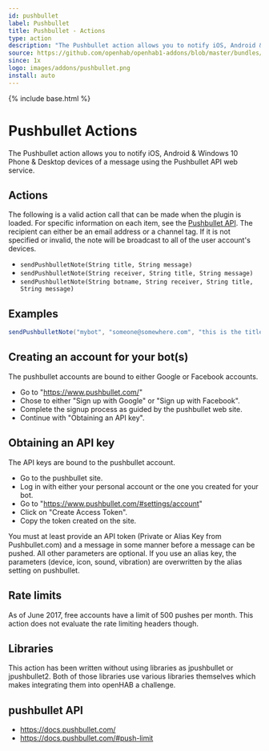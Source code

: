 ```yaml
---
id: pushbullet
label: Pushbullet
title: Pushbullet - Actions
type: action
description: "The Pushbullet action allows you to notify iOS, Android & Windows 10 Phone & Desktop devices of a message using the Pushbullet API web service."
source: https://github.com/openhab/openhab1-addons/blob/master/bundles/action/org.openhab.action.pushbullet/README.md
since: 1x
logo: images/addons/pushbullet.png
install: auto
---
```


<!-- Attention authors: Do not edit directly. Please add your changes to the appropriate source repository -->

{% include base.html %}

# Pushbullet Actions

The Pushbullet action allows you to notify iOS, Android & Windows 10 Phone & Desktop devices of a message using the Pushbullet API web service.

## Actions

The following is a valid action call that can be made when the plugin is loaded.
For specific information on each item, see the [Pushbullet API](https://docs.pushbullet.com/).
The recipient can either be an email address or a channel tag.
If it is not specified or invalid, the note will be broadcast to all of the user account's devices.

- `sendPushbulletNote(String title, String message)`
- `sendPushbulletNote(String receiver, String title, String message)`
- `sendPushbulletNote(String botname, String receiver, String title, String message)`

## Examples

```java
sendPushbulletNote("mybot", "someone@somewhere.com", "this is the title", "And this is the body of the message")
```

## Creating an account for your bot(s)

The pushbullet accounts are bound to either Google or Facebook accounts.

- Go to "<https://www.pushbullet.com/>"
- Chose to either "Sign up with Google" or "Sign up with Facebook".
- Complete the signup process as guided by the pushbullet web site.
- Continue with "Obtaining an API key".

## Obtaining an API key

The API keys are bound to the pushbullet account.

- Go to the pushbullet site.
- Log in with either your personal account or the one you created for your bot.
- Go to "<https://www.pushbullet.com/#settings/account>"
- Click on "Create Access Token".
- Copy the token created on the site.

You must at least provide an API token (Private or Alias Key from Pushbullet.com) and a message in some manner before a message can be pushed.
All other parameters are optional.
If you use an alias key, the parameters (device, icon, sound, vibration) are overwritten by the alias setting on pushbullet.

## Rate limits

As of June 2017, free accounts have a limit of 500 pushes per month.
This action does not evaluate the rate limiting headers though.

## Libraries

This action has been written without using libraries as jpushbullet or jpushbullet2.
Both of those libraries use various libraries themselves which makes integrating them into openHAB a challenge.

## pushbullet API

- <https://docs.pushbullet.com/>
- <https://docs.pushbullet.com/#push-limit>
